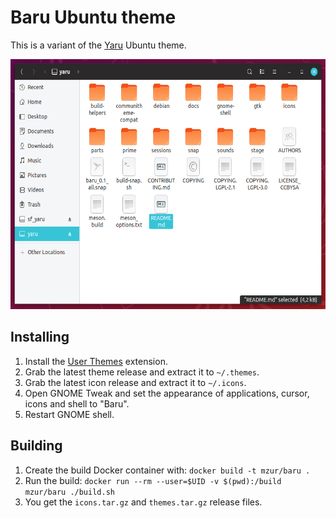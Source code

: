 # Baru Ubuntu theme

This is a variant of the [Yaru](https://github.com/ubuntu/yaru) Ubuntu theme.

<p align="center">
   <img src="baru.png" height="400">
</p>

## Installing

1. Install the [User Themes](https://extensions.gnome.org/extension/19/user-themes/) extension.
2. Grab the latest theme release and extract it to `~/.themes`.
3. Grab the latest icon release and extract it to `~/.icons`.
4. Open GNOME Tweak and set the appearance of applications, cursor, icons and shell to "Baru".
5. Restart GNOME shell.

## Building

1. Create the build Docker container with: `docker build -t mzur/baru .`
2. Run the build: `docker run --rm --user=$UID -v $(pwd):/build mzur/baru ./build.sh`
3. You get the `icons.tar.gz` and `themes.tar.gz` release files.
